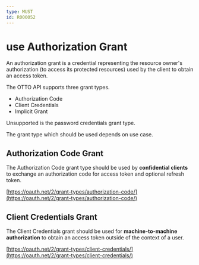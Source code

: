 ```yaml
---
type: MUST
id: R000052
---
```


# use Authorization Grant

An authorization grant is a credential representing the resource owner's authorization (to access its protected resources) used by the client to obtain an access token.

The OTTO API supports three grant types.

- Authorization Code
- Client Credentials
- Implicit Grant

Unsupported is the password credentials grant type.

The grant type which should be used depends on use case.

## Authorization Code Grant

The Authorization Code grant type should be used by **confidential clients** to exchange an authorization code for access token and optional refresh token.

[https://oauth.net/2/grant-types/authorization-code/](https://oauth.net/2/grant-types/authorization-code/)

## Client Credentials Grant

The Client Credentials grant should be used for **machine-to-machine authorization** to obtain an access token outside of the context of a user.

[https://oauth.net/2/grant-types/client-credentials/](https://oauth.net/2/grant-types/client-credentials/)
